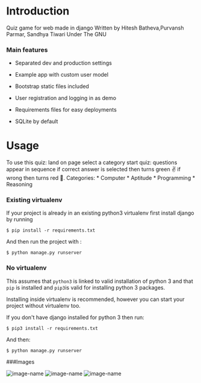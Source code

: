 # Introduction

Quiz game for web made in django
Written by Hitesh Batheva,Purvansh Parmar, Sandhya Tiwari
Under The GNU

### Main features

* Separated dev and production settings

* Example app with custom user model

* Bootstrap static files included

* User registration and logging in as demo

* Requirements files for easy deployments

* SQLite by default

# Usage

To use this quiz:
    land on page
    select a category
        start quiz:
            questions appear in sequence if correct answer is selected then turns green ✌ if wrong then turns red 👿.
    Categories:
        * Computer
        * Aptitude
        * Programming
        * Reasoning

### Existing virtualenv

If your project is already in an existing python3 virtualenv first install django by running

    $ pip install -r requirements.txt
    
And then run the project with :

    $ python manage.py runserver
      
### No virtualenv

This assumes that `python3` is linked to valid installation of python 3 and that `pip` is installed and `pip3`is valid
for installing python 3 packages.

Installing inside virtualenv is recommended, however you can start your project without virtualenv too.

If you don't have django installed for python 3 then run:

    $ pip3 install -r requirements.txt
    
And then:

    $ python manage.py runserver
    
###Images

![image-name](https://i.ibb.co/qDgThBx/Screenshot-272.png)
![image-name](https://i.ibb.co/TcyrstB/Screenshot-271.png)
![image-name](https://i.ibb.co/X4VFYp6/Screenshot-273.png)
